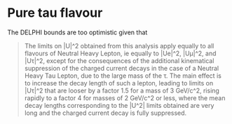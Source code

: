 # Pure tau flavour

The DELPHI bounds are too optimistic given that
> The limits on |U|^2 obtained from this analysis apply equally to all flavours of Neutral Heavy Lepton, ie equally to |Ue|^2, |Uμ|^2, and |Uτ|^2, except for the consequences of the additional kinematical suppression of the charged current decays in the case of a Neutral Heavy Tau Lepton, due to the large mass of the τ. 
> The main effect is to increase the decay length of such a lepton, leading to limits on |Uτ|^2 that are looser by a factor 1.5 for a mass of 3 GeV/c^2, rising rapidly to a factor 4 for masses of 2 GeV/c^2 or less, where the mean decay lengths corresponding to the |U^2| limits obtained are very long and the charged current decay is fully suppressed.
